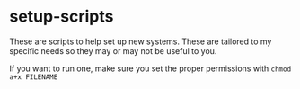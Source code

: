 # setup-scripts
These are scripts to help set up new systems. These are tailored to my specific needs so they may or may not be useful to you.

If you want to run one, make sure you set the proper permissions with `chmod a+x FILENAME`
